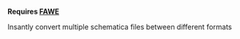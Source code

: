 **Requires [FAWE](https://github.com/IntellectualSites/FastAsyncWorldEdit)**


Insantly convert multiple schematica files between different formats
